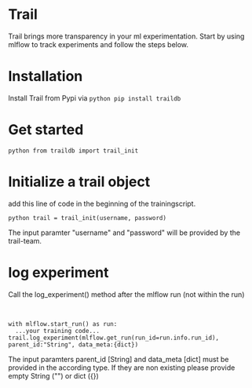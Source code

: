 # Trail

Trail brings more transparency in your ml experimentation.
Start by using mlflow to track experiments and follow the steps below.

# Installation

Install Trail from Pypi via ```python pip install traildb```

# Get started
```python from traildb import trail_init```

# Initialize a trail object

add this line of code in the beginning of the trainingscript.

```python trail = trail_init(username, password)```

The input paramter "username" and "password" will be provided by the trail-team.


# log experiment

Call the log_experiment() method after the mlflow run (not within the run)

<br />

```
with mlflow.start_run() as run:
  ...your training code...
trail.log_experiment(mlflow.get_run(run_id=run.info.run_id), parent_id:"String", data_meta:{dict})
```

The input paramters parent_id [String] and data_meta [dict] must be provided in the according type.
If they are non existing please provide empty String ("") or dict ({})